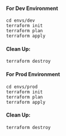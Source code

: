 #### For Dev Environment
```
cd envs/dev   
terraform init
terraform plan
terraform apply
```

#### **Clean Up:**
```
terraform destroy
```

#### For Prod Environment
```
cd envs/prod
terraform init
terraform plan
terraform apply
```
#### **Clean Up:**
```
terraform destroy
```


